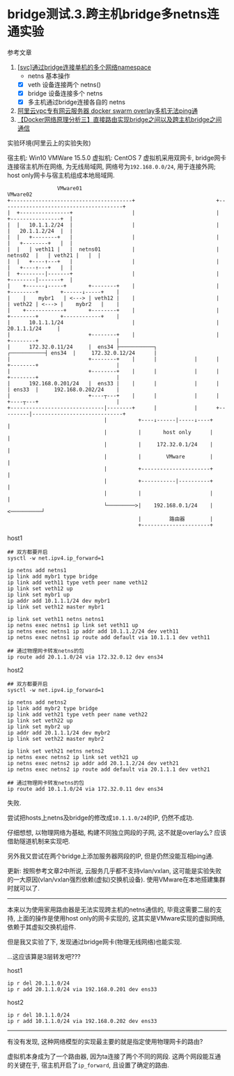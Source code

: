 # bridge测试.3.跨主机bridge多netns连通实验

参考文章

1. [[svc]通过bridge连接单机的多个网络namespace](https://www.cnblogs.com/iiiiher/p/8057922.html)
    - netns 基本操作
    - [x] veth 设备连接两个 netns()
    - [x] bridge 设备连接多个 netns
    - [x] 多主机通过bridge连接各自的 netns

2. [阿里云vpc专有网云服务器 docker swarm overlay多机无法ping通](https://blog.csdn.net/a704397849/article/details/100054793)
3. [【Docker网络原理分析三】直接路由实现bridge之间以及跨主机bridge之间通信](https://blog.csdn.net/u013355826/article/details/102801351)

实验环境(阿里云上的实验失败)

宿主机: Win10
VMWare 15.5.0
虚拟机: CentOS 7
虚拟机采用双网卡, bridge网卡连接宿主机所在网络, 为无线局域网, 网络号为`192.168.0.0/24`, 用于连接外网; host only网卡与宿主机组成本地局域网.


```
                VMware01                                                           VMware02                 
+---------------------------------------+                          +---------------------------------------+
|  +----------------+                   |                          |                   +----------------+  |
|  |   10.1.1.2/24  |                   |                          |                   |   20.1.1.2/24  |  |
|  |   +--------+   |                   |                          |                   |   +--------+   |  |
|  |   | veth11 |   |  netns01          |                          |          netns02  |   | veth21 |   |  |
|  |   +----↑---+   |                   |                          |                   |   +----↑---+   |  |
|  +--------|-------+                   |                          |                   +--------|-------+  |
|    +------↓-----+       +--------+    |                          |    +--------+       +------↓-----+    |
|    |    mybr1   | <---> | veth12 |    |                          |    | veth22 | <---> |    mybr2   |    |
|    +------------+       +--------+    |                          |    +--------+       +------------+    |
|      10.1.1.1/24                      |                          |                       20.1.1.1/24     |
|                         +--------+    |                          |    +--------+                         |
|      172.32.0.11/24     |  ens34 ├───────────┐            ┌───────────┤ ens34  |     172.32.0.12/24      |
|                         +--------+    |      |            |      |    +--------+                         |
|                         +--------+    |      |            |      |    +--------+                         |
|      192.168.0.201/24   |  ens33 |    |      |            |      |    | ens33  |     192.168.0.202/24    |
|                         +----┬---+    |      |            |      |    +----┬---+                         |
+------------------------------|--------+      |            |      +---------|-----------------------------+
                               |          +----↓------|-----↓----+           |                             
                               |          |       host only      |           |                             
                               |          |     172.32.0.1/24    |           |                             
                               |          |        VMware        |           |                             
                               |          +----------------------+           |                             
                               |          +-----------|----------+           |                             
                               |          |                      |           |                             
                               └─────────>|    192.168.0.1/24    |<──────────┘                             
                                          |         路由器        |
                                          +----------------------+
```

host1

```
## 双方都要开启
sysctl -w net.ipv4.ip_forward=1

ip netns add netns1
ip link add mybr1 type bridge
ip link add veth11 type veth peer name veth12
ip link set veth12 up
ip link set mybr1 up
ip addr add 10.1.1.1/24 dev mybr1
ip link set veth12 master mybr1

ip link set veth11 netns netns1
ip netns exec netns1 ip link set veth11 up
ip netns exec netns1 ip addr add 10.1.1.2/24 dev veth11
ip netns exec netns1 ip route add default via 10.1.1.1 dev veth11

## 通过物理网卡转发netns的包
ip route add 20.1.1.0/24 via 172.32.0.12 dev ens34
```

host2

```
## 双方都要开启
sysctl -w net.ipv4.ip_forward=1

ip netns add netns2
ip link add mybr2 type bridge
ip link add veth21 type veth peer name veth22
ip link set veth22 up
ip link set mybr2 up
ip addr add 20.1.1.1/24 dev mybr2
ip link set veth22 master mybr2

ip link set veth21 netns netns2
ip netns exec netns2 ip link set veth21 up
ip netns exec netns2 ip addr add 20.1.1.2/24 dev veth21
ip netns exec netns2 ip route add default via 20.1.1.1 dev veth21

## 通过物理网卡转发netns的包
ip route add 10.1.1.0/24 via 172.32.0.11 dev ens34
```

失败.

尝试把hosts上netns及bridge的修改成`10.1.1.0/24`的IP, 仍然不成功.

仔细想想, 以物理网络为基础, 构建不同独立网段的子网, 这不就是overlay么? 应该借助隧道机制来实现吧.

另外我又尝试在两个bridge上添加服务器网段的IP, 但是仍然没能互相ping通.

更新: 按照参考文章2中所说, 云服务几乎都不支持vlan/vxlan, 这可能是实验失败的一大原因(vlan/vxlan强烈依赖(虚拟)交换机设备). 使用VMware在本地搭建集群时就可以了.

------

本来以为使用家用路由器是无法实现跨主机的netns通信的, 毕竟这需要二层的支持, 上面的操作是使用host only的网卡实现的, 这其实是VMware实现的虚拟网络, 依赖于其虚拟交换机组件.

但是我又实验了下, 发现通过bridge网卡(物理无线网络)也能实现.

...这应该算是3层转发吧???

host1

```
ip r del 20.1.1.0/24
ip r add 20.1.1.0/24 via 192.168.0.201 dev ens33
```

host2

```
ip r del 10.1.1.0/24
ip r add 10.1.1.0/24 via 192.168.0.202 dev ens33
```

------

有没有发现, 这种网络模型的实现最主要的就是指定使用物理网卡的路由? 

虚拟机本身成为了一个路由器, 因为ta连接了两个不同的网段. 这两个网段能互通的关键在于, 宿主机开启了`ip_forward`, 且设置了确定的路由.
